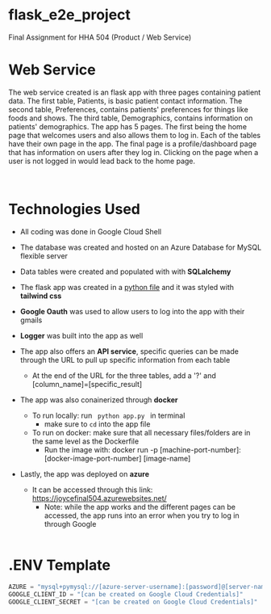 # flask_e2e_project
Final Assignment for HHA 504 (Product / Web Service)

# Web Service

The web service created is an flask app with three pages containing patient data. The first table, Patients, is basic patient contact information. The second table, Preferences, contains patients' preferences for things like foods and shows. The third table, Demographics, contains information on patients' demographics. The app has 5 pages. The first being the home page that welcomes users and also allows them to log in. Each of the tables have their own page in the app. The final page is a profile/dashboard page that has information on users after they log in. Clicking on the page when a user is not logged in would lead back to the home page. 

</br>

# Technologies Used

+ All coding was done in Google Cloud Shell
+ The database was created and hosted on an Azure Database for MySQL flexible server
+ Data tables were created and populated with with **SQLalchemy**
+ The flask app was created in a [python file](https://github.com/joyc3lin/flask_e2e_project/blob/main/app/app.py) and it was styled with **tailwind css**
+ **Google Oauth** was used to allow users to log into the app with their gmails
+ **Logger** was built into the app as well
+ The app also offers an **API service**, specific queries can be made through the URL to pull up specific information from each table
  +   At the end of the URL for the three tables, add a '?' and  [column_name]=[specific_result]
+ The app was also conainerized through **docker**
  + To run locally: run <code> python app.py </code> in terminal
    + make sure to <code>cd</code> into the app file
  + To run on docker: make sure that all necessary files/folders are in the same level as the Dockerfile
    + Run the image with: docker run -p [machine-port-number]:[docker-image-port-number] [image-name]
+ Lastly, the app was deployed on **azure**
  + It can be accessed through this link: https://joycefinal504.azurewebsites.net/
    + Note: while the app works and the different pages can be accessed, the app runs into an error when you try to log in through Google

  </br>

# .ENV Template 

```python 
AZURE = "mysql+pymysql://[azure-server-username]:[password]@[server-name]/[db-name]"
GOOGLE_CLIENT_ID = "[can be created on Google Cloud Credentials]"
GOOGLE_CLIENT_SECRET = "[can be created on Google Cloud Credentials]"
```


